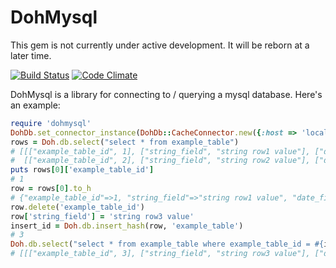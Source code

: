 DohMysql
========

This gem is not currently under active development.  It will be reborn at a later time.

[![Build Status](https://travis-ci.org/atpsoft/dohmysql.png)](https://travis-ci.org/atpsoft/dohmysql)
[![Code Climate](https://codeclimate.com/github/atpsoft/dohmysql.png)](https://codeclimate.com/github/atpsoft/dohmysql)

DohMysql is a library for connecting to / querying a mysql database.  Here's an example:

``` ruby
require 'dohmysql'
DohDb.set_connector_instance(DohDb::CacheConnector.new({:host => 'localhost', :username => 'username', :password => 'password', :database => 'testdb'}))
rows = Doh.db.select("select * from example_table")
# [[["example_table_id", 1], ["string_field", "string row1 value"], ["date_field", #<DateTime row1 value here>]],
#  [["example_table_id", 2], ["string_field", "string row2 value"], ["date_field", #<DateTime row2 value here>]]]
puts rows[0]['example_table_id']
# 1
row = rows[0].to_h
# {"example_table_id"=>1, "string_field"=>"string row1 value", "date_field"=>#<DateTime row1 value here>}
row.delete('example_table_id')
row['string_field'] = 'string row3 value'
insert_id = Doh.db.insert_hash(row, 'example_table')
# 3
Doh.db.select("select * from example_table where example_table_id = #{insert_id}")
# [[["example_table_id", 3], ["string_field", "string row3 value"], ["date_field", #<DateTime row1 value here>]]]

```
